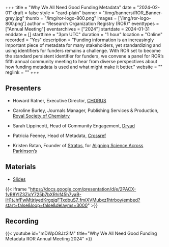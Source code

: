 +++
title = "Why We All Need Good Funding Metadata" 
date = "2024-02-01" 
draft = false 
style = "card-plain" 
banner = "/img/banners/ROR_Banner-grey.jpg" 
thumb = "/img/ror-logo-800.png" 
images = ['/img/ror-logo-800.png']
author = "Research Organization Registry (ROR)" 
eventtypes = ["Annual Meeting"]
eventarchives = ["2024"]
startdate = 2024-01-31
enddate = []
starttime = "3pm UTC"
duration = "1 hour"
location = "Online"
recorded = "Yes"
description = "Funding information is an increasingly important piece of metadata for many stakeholders, yet standardizing and using identifiers for funders remains a challenge. With ROR set to become the standard persistent identifier for funders, we convene a panel for ROR’s fifth annual community meeting to hear from diverse perspectives about how funding metadata is used and what might make it better."
website = ""
reglink = ""
+++

## Presenters
- Howard Ratner, Executive Director, [CHORUS](https://chorusaccess.org)

- Caroline Burley, Journals Manager, Publishing Services & Production, [Royal Society of Chemistry](https://rsc.org)

- Sarah Lippincott, Head of Community Engagement, [Dryad](https://datadryad.org/)

- Patricia Feeney, Head of Metadata, [Crossref](https://www.crossref.org)

- Kristen Ratan, Founder of [Stratos](https://strategiesos.org/), for [Aligning Science Across Parkinson’s](https://parkinsonsroadmap.org/)

## Materials

- [Slides](https://docs.google.com/presentation/d/1i7yX6mb-PIwc_BMGiHspnrLL0sImflfritbvqJs135c/edit?usp=sharing)

{{< iframe "https://docs.google.com/presentation/d/e/2PACX-1vR8YlZ3ZjcY725b7bXRhif45h7yaB-iH1tJhfFwMtjrjyedKrgqjqFTxdbuS7_fmiXVMubxz1htrboy/embed?start=false&loop=false&delayms=3000" >}}

## Recording 

{{< youtube id="mDWpO8Jz2lM" title="Why We All Need Good Funding Metadata	ROR Annual Meeting 2024" >}}
